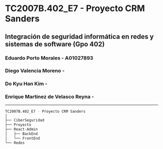 # TC2007B.402_E7 - Proyecto CRM Sanders
## Integración de seguridad informática en redes y sistemas de software (Gpo 402)

### Eduardo Porto Morales - A01027893

### Diego Valencia Moreno - 

### Do Kyu Han Kim - 

### Enrique Martínez de Velasco Reyna - 

---

```bash
TC2007B.402_E7 - Proyecto CRM Sanders
│ 
├── CiberSeguridad
├── Proyecto
├── React-Admin
│   ├── BackEnd
│   └── FrontEnd
└── Redes
```